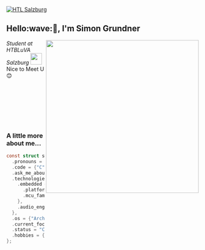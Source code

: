 [![HTL Salzburg](https://img.shields.io/badge/HTBLuVA-Elektronik%20und%20Technische%20Informatik-8a2be2)](http://www.htl-salzburg.ac.at/startseite.html)

<h2> Hello:wave:🏻, I'm Simon Grundner</h2>
<img align='right' src="images/e6cb4de279254053b04e8305f4706497.gif" width="400">
<p><em>Student at HTBLuVA Salzburg
</a><img src="https://media.giphy.com/media/WUlplcMpOCEmTGBtBW/giphy.gif" width="30"></em><br>
Nice to Meet U 😊</p>
<br><br><br><br><br><br>

### A little more about me...
```c
const struct smino = {
  .pronouns = "He/Him",
  .code = {"C", "C++", "Java"},
  .ask_me_about = {"Music", "Embedded SW Dev", "IoT", "Old Japanese Cars"},
  .technologies = {
    .embedded = {
      .platforms = {"ESP32", "platform.io", "arduino"},
      .mcu_families = {"Espressif", "Atmel", "PIC"},
    },
    .audio_engineering = {"Digital Synthesizers", "DSP Devices", "Software Sounddesign"},
  },
  .os = {"Arch Linux", "Windows"},
  .current_focus = "Graduating",
  .status = "Currently busy with school and projects",
  .hobbies = {"Skiing", "Music Production", "Designing"}
};
```

<!--START_SECTION:waka-->

<!--END_SECTION:waka-->
